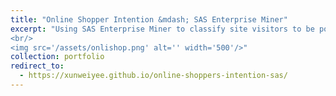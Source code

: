 ```yaml
---
title: "Online Shopper Intention &mdash; SAS Enterprise Miner"
excerpt: "Using SAS Enterprise Miner to classify site visitors to be positive or negative buyers.
<br/>
<img src='/assets/onlishop.png' alt='' width='500'/>"
collection: portfolio
redirect_to:
  - https://xunweiyee.github.io/online-shoppers-intention-sas/
---
```

